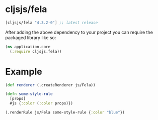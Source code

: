 # cljsjs/fela

[](dependency)
```clojure
[cljsjs/fela "4.3.2-0"] ;; latest release
```
[](/dependency)

After adding the above dependency to your project you can require the packaged library like so:

```clojure
(ns application.core
  (:require cljsjs.fela))
```

# Example

```clojure
(def renderer (.createRenderer js/Fela))

(defn some-style-rule
  [props]
  #js {:color (:color props)})

(.renderRule js/Fela some-style-rule {:color "blue"})
```
